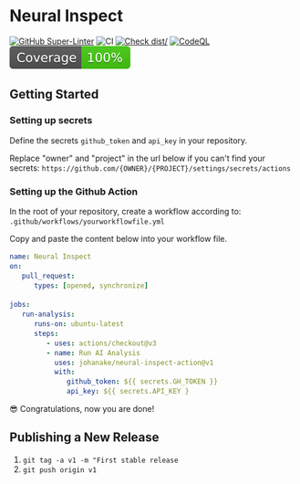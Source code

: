 # Neural Inspect

[![GitHub Super-Linter](https://github.com/actions/typescript-action/actions/workflows/linter.yml/badge.svg)](https://github.com/super-linter/super-linter)
![CI](https://github.com/actions/typescript-action/actions/workflows/ci.yml/badge.svg)
[![Check dist/](https://github.com/actions/typescript-action/actions/workflows/check-dist.yml/badge.svg)](https://github.com/actions/typescript-action/actions/workflows/check-dist.yml)
[![CodeQL](https://github.com/actions/typescript-action/actions/workflows/codeql-analysis.yml/badge.svg)](https://github.com/actions/typescript-action/actions/workflows/codeql-analysis.yml)
[![Coverage](./badges/coverage.svg)](./badges/coverage.svg)


## Getting Started
### Setting up secrets
Define the secrets ``github_token`` and ``api_key`` in your repository. 

Replace "owner" and "project" in the url below if you can't find your secrets: 
``https://github.com/{OWNER}/{PROJECT}/settings/secrets/actions``

 ### Setting up the Github Action
In the root of your repository, create a workflow according to: ``.github/workflows/yourworkflowfile.yml``

Copy and paste the content below into your workflow file.

```yaml
name: Neural Inspect
on:
   pull_request:
      types: [opened, synchronize]

jobs:
   run-analysis:
      runs-on: ubuntu-latest
      steps:
         - uses: actions/checkout@v3
         - name: Run AI Analysis
           uses: johanake/neural-inspect-action@v1
           with:
              github_token: ${{ secrets.GH_TOKEN }}
              api_key: ${{ secrets.API_KEY }
```
:sunglasses: Congratulations, now you are done! 

## Publishing a New Release
1. ``git tag -a v1 -m "First stable release``
2. ``git push origin v1``
